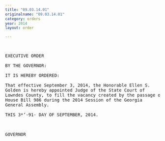 ```yaml
---
title: "09.03.14.01"
originalname: "09.03.14.01"
category: orders
year: 2014
layout: order

---
```

<pre>
 

EXECUTIVE ORDER

BY THE GOVERNOR:

IT IS HEREBY ORDERED:

That effective September 3, 2014, the Honorable Ellen S.
Golden is hereby appointed Judge of the State Court of
Lowndes County, to fill the vacancy created by the passage of
House Bill 986 during the 2014 Session of the Georgia
General Assembly.

THIS 3*’-91- DAY OF SEPTEMBER, 2014.



GOVERNOR

</pre>
